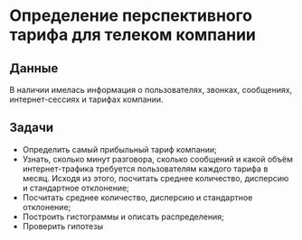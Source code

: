 # Определение перспективного тарифа для телеком компании
## Данные
В наличии имелась информация о пользователях, звонках, сообщениях, интернет-сессиях и тарифах компании. 

## Задачи
  - Определить самый прибыльный тариф компании;
  - Узнать, сколько минут разговора, сколько сообщений и какой объём интернет-трафика требуется пользователям каждого тарифа в месяц. Исходя из этого, посчитать среднее количество, дисперсию и стандартное отклонение;
  - Посчитать среднее количество, дисперсию и стандартное отклонение;
  - Построить гистограммы и описать распределения;
  - Проверить гипотезы
    
